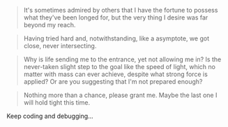 > It's sometimes admired by others that I have the
> fortune to possess what they've been longed for,
> but the very thing I desire
> was far beyond my reach.

> Having tried hard and, notwithstanding, like a asymptote,
> we got close, never intersecting.

> Why is life sending me to the entrance, yet not allowing me in?
> Is the never-taken slight step to the goal like the speed
> of light, which no matter with mass can ever achieve,
> despite what strong force is applied?
> Or are you suggesting that I'm not prepared enough?

> Nothing more than a chance, please grant me.
> Maybe the last one
> I will hold tight this time.

Keep coding and debugging...
